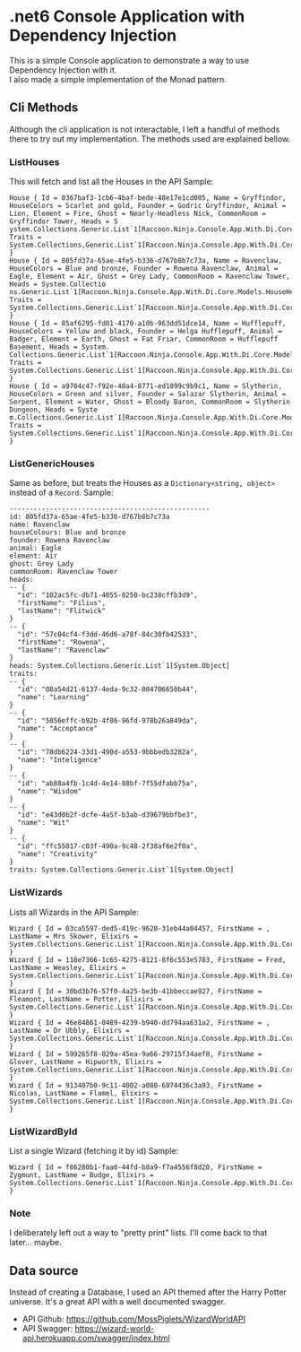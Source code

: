# .net6 Console Application with Dependency Injection
This is a simple Console application to demonstrate a way to use Dependency Injection with it.  
I also made a simple implementation of the Monad pattern.

## Cli Methods
Although the cli application is not interactable, I left a handful of methods there to try out my implementation.
The methods used are explained bellow.

### ListHouses
This will fetch and list all the Houses in the API
Sample:
```shell
House { Id = 0367baf3-1cb6-4baf-bede-48e17e1cd005, Name = Gryffindor, HouseColors = Scarlet and gold, Founder = Godric Gryffindor, Animal = Lion, Element = Fire, Ghost = Nearly-Headless Nick, CommonRoom = Gryffindor Tower, Heads = S
ystem.Collections.Generic.List`1[Raccoon.Ninja.Console.App.With.Di.Core.Models.HouseHead], Traits = System.Collections.Generic.List`1[Raccoon.Ninja.Console.App.With.Di.Core.Models.HouseTrait] }
House { Id = 805fd37a-65ae-4fe5-b336-d767b8b7c73a, Name = Ravenclaw, HouseColors = Blue and bronze, Founder = Rowena Ravenclaw, Animal = Eagle, Element = Air, Ghost = Grey Lady, CommonRoom = Ravenclaw Tower, Heads = System.Collectio
ns.Generic.List`1[Raccoon.Ninja.Console.App.With.Di.Core.Models.HouseHead], Traits = System.Collections.Generic.List`1[Raccoon.Ninja.Console.App.With.Di.Core.Models.HouseTrait] }
House { Id = 85af6295-fd01-4170-a10b-963dd51dce14, Name = Hufflepuff, HouseColors = Yellow and black, Founder = Helga Hufflepuff, Animal = Badger, Element = Earth, Ghost = Fat Friar, CommonRoom = Hufflepuff Basement, Heads = System.
Collections.Generic.List`1[Raccoon.Ninja.Console.App.With.Di.Core.Models.HouseHead], Traits = System.Collections.Generic.List`1[Raccoon.Ninja.Console.App.With.Di.Core.Models.HouseTrait] }
House { Id = a9704c47-f92e-40a4-8771-ed1899c9b9c1, Name = Slytherin, HouseColors = Green and silver, Founder = Salazar Slytherin, Animal = Serpent, Element = Water, Ghost = Bloody Baron, CommonRoom = Slytherin Dungeon, Heads = Syste
m.Collections.Generic.List`1[Raccoon.Ninja.Console.App.With.Di.Core.Models.HouseHead], Traits = System.Collections.Generic.List`1[Raccoon.Ninja.Console.App.With.Di.Core.Models.HouseTrait] }
```

### ListGenericHouses
Same as before, but treats the Houses as a `Dictionary<string, object>` instead of a `Record`.
Sample: 
```shell
--------------------------------------------------
id: 805fd37a-65ae-4fe5-b336-d767b8b7c73a
name: Ravenclaw
houseColours: Blue and bronze
founder: Rowena Ravenclaw
animal: Eagle
element: Air
ghost: Grey Lady
commonRoom: Ravenclaw Tower
heads:
-- {
  "id": "102ac5fc-db71-4055-8250-bc238cffb3d9",
  "firstName": "Filius",
  "lastName": "Flitwick"
}
-- {
  "id": "57c04cf4-f3dd-46d6-a78f-84c30fb42533",
  "firstName": "Rowena",
  "lastName": "Ravenclaw"
}
heads: System.Collections.Generic.List`1[System.Object]
traits:
-- {
  "id": "08a54d21-6137-4eda-9c32-004706650b44",
  "name": "Learning"
}
-- {
  "id": "5056effc-b92b-4f86-96fd-978b26a849da",
  "name": "Acceptance"
}
-- {
  "id": "78db6224-33d1-490d-a553-9bbbedb3282a",
  "name": "Inteligence"
}
-- {
  "id": "ab88a4fb-1c4d-4e14-88bf-7f55dfabb75a",
  "name": "Wisdom"
}
-- {
  "id": "e43d0b2f-dcfe-4a5f-b3ab-d39679bbfbe3",
  "name": "Wit"
}
-- {
  "id": "ffc55017-c03f-490a-9c48-2f38af6e2f0a",
  "name": "Creativity"
}
traits: System.Collections.Generic.List`1[System.Object]
```

### ListWizards
Lists all Wizards in the API
Sample: 
```shell
Wizard { Id = 03ca5597-ded5-419c-9620-31eb44a04457, FirstName = , LastName = Mrs Skower, Elixirs = System.Collections.Generic.List`1[Raccoon.Ninja.Console.App.With.Di.Core.Models.Elixir] }
Wizard { Id = 118e7366-1c65-4275-8121-8f6c553e5783, FirstName = Fred, LastName = Weasley, Elixirs = System.Collections.Generic.List`1[Raccoon.Ninja.Console.App.With.Di.Core.Models.Elixir] }
Wizard { Id = 30bd3b76-57f0-4a25-be3b-41bbeccae927, FirstName = Fleamont, LastName = Potter, Elixirs = System.Collections.Generic.List`1[Raccoon.Ninja.Console.App.With.Di.Core.Models.Elixir] }
Wizard { Id = 46e84861-0489-4239-b940-dd794aa631a2, FirstName = , LastName = Dr Ubbly, Elixirs = System.Collections.Generic.List`1[Raccoon.Ninja.Console.App.With.Di.Core.Models.Elixir] }
Wizard { Id = 599265f8-029a-45ea-9a66-29715f34aef0, FirstName = Glover, LastName = Hipworth, Elixirs = System.Collections.Generic.List`1[Raccoon.Ninja.Console.App.With.Di.Core.Models.Elixir] }
Wizard { Id = 913407b0-9c11-4002-a080-6874436c3a93, FirstName = Nicolas, LastName = Flamel, Elixirs = System.Collections.Generic.List`1[Raccoon.Ninja.Console.App.With.Di.Core.Models.Elixir] }

```

### ListWizardById
List a single Wizard (fetching it by id)
Sample:
```shell
Wizard { Id = f86280b1-faa6-44fd-b8a9-f7a4556f8d20, FirstName = Zygmunt, LastName = Budge, Elixirs = System.Collections.Generic.List`1[Raccoon.Ninja.Console.App.With.Di.Core.Models.Elixir] }
```

### Note
I deliberately left out a way to "pretty print" lists. I'll come back to that later... maybe.

## Data source
Instead of creating a Database, I used an API themed after the Harry Potter universe. It's a great API with a well documented swagger.
- API Github: https://github.com/MossPiglets/WizardWorldAPI
- API Swagger: https://wizard-world-api.herokuapp.com/swagger/index.html
